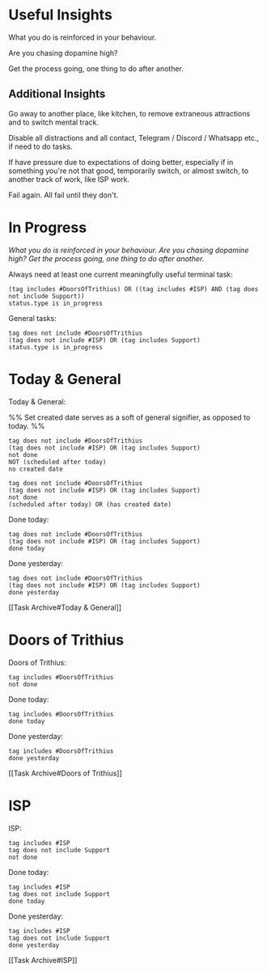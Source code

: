
# Useful Insights

What you do is reinforced in your behaviour.

Are you chasing dopamine high?

Get the process going, one thing to do after another.

## Additional Insights

Go away to another place, like kitchen, to remove extraneous attractions and to switch mental track.

Disable all distractions and all contact, Telegram / Discord / Whatsapp etc., if need to do tasks.

If have pressure due to expectations of doing better, especially if in something you're not that good, temporarily switch, or almost switch, to another track of work, like ISP work.

Fail again. All fail until they don't.

# In Progress

*What you do is reinforced in your behaviour.*
*Are you chasing dopamine high?*
*Get the process going, one thing to do after another.*

Always need at least one current meaningfully useful terminal task:

```tasks
(tag includes #DoorsOfTrithius) OR ((tag includes #ISP) AND (tag does not include Support))
status.type is in_progress
```

General tasks:

```tasks
tag does not include #DoorsOfTrithius 
(tag does not include #ISP) OR (tag includes Support)
status.type is in_progress
```

# Today & General

Today & General:

%% Set created date serves as a soft of general signifier, as opposed to today. %%

```tasks
tag does not include #DoorsOfTrithius 
(tag does not include #ISP) OR (tag includes Support)
not done
NOT (scheduled after today)
no created date
```

```tasks
tag does not include #DoorsOfTrithius 
(tag does not include #ISP) OR (tag includes Support)
not done
(scheduled after today) OR (has created date)
```

Done today:

```tasks
tag does not include #DoorsOfTrithius 
(tag does not include #ISP) OR (tag includes Support)
done today
```

Done yesterday:

```tasks
tag does not include #DoorsOfTrithius 
(tag does not include #ISP) OR (tag includes Support)
done yesterday
```

[[Task Archive#Today & General]]

# Doors of Trithius

Doors of Trithius:

```tasks
tag includes #DoorsOfTrithius
not done
```

Done today:

```tasks
tag includes #DoorsOfTrithius
done today
```

Done yesterday:

```tasks
tag includes #DoorsOfTrithius
done yesterday
```

[[Task Archive#Doors of Trithius]]

# ISP

ISP:

```tasks
tag includes #ISP
tag does not include Support
not done
```

Done today:

```tasks
tag includes #ISP
tag does not include Support
done today
```

Done yesterday:

```tasks
tag includes #ISP
tag does not include Support
done yesterday
```

[[Task Archive#ISP]]
